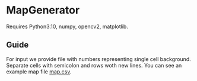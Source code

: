 # MapGenerator

Requires Python3.10, numpy, opencv2, matplotlib.

## Guide

For input we provide file with numbers representing single cell background. Separate cells with semicolon and rows woth new lines. You can see an example map file [map.csv](/map.csv).

